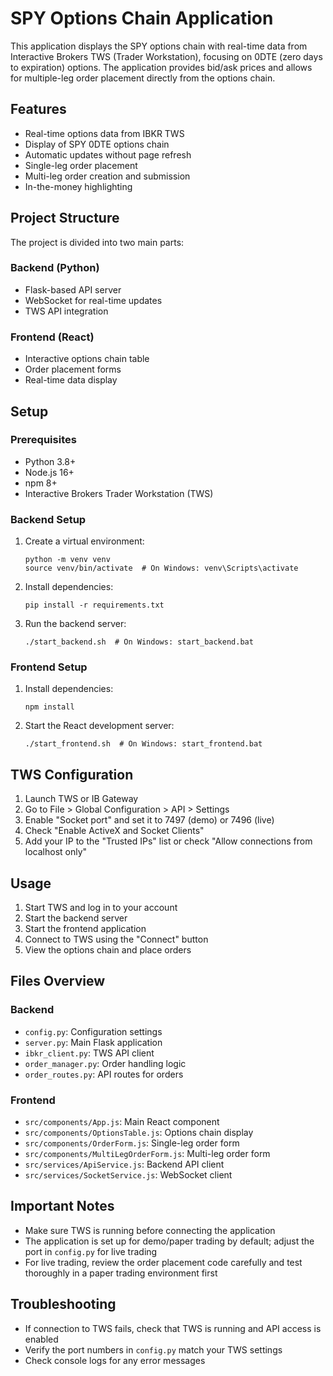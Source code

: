 # SPY Options Chain Application

This application displays the SPY options chain with real-time data from Interactive Brokers TWS (Trader Workstation), focusing on 0DTE (zero days to expiration) options. The application provides bid/ask prices and allows for multiple-leg order placement directly from the options chain.

## Features

- Real-time options data from IBKR TWS
- Display of SPY 0DTE options chain
- Automatic updates without page refresh
- Single-leg order placement
- Multi-leg order creation and submission
- In-the-money highlighting

## Project Structure

The project is divided into two main parts:

### Backend (Python)

- Flask-based API server
- WebSocket for real-time updates
- TWS API integration

### Frontend (React)

- Interactive options chain table
- Order placement forms
- Real-time data display

## Setup

### Prerequisites

- Python 3.8+
- Node.js 16+
- npm 8+
- Interactive Brokers Trader Workstation (TWS)

### Backend Setup

1. Create a virtual environment:
   ```
   python -m venv venv
   source venv/bin/activate  # On Windows: venv\Scripts\activate
   ```

2. Install dependencies:
   ```
   pip install -r requirements.txt
   ```

3. Run the backend server:
   ```
   ./start_backend.sh  # On Windows: start_backend.bat
   ```

### Frontend Setup

1. Install dependencies:
   ```
   npm install
   ```

2. Start the React development server:
   ```
   ./start_frontend.sh  # On Windows: start_frontend.bat
   ```

## TWS Configuration

1. Launch TWS or IB Gateway
2. Go to File > Global Configuration > API > Settings
3. Enable "Socket port" and set it to 7497 (demo) or 7496 (live)
4. Check "Enable ActiveX and Socket Clients"
5. Add your IP to the "Trusted IPs" list or check "Allow connections from localhost only"

## Usage

1. Start TWS and log in to your account
2. Start the backend server
3. Start the frontend application
4. Connect to TWS using the "Connect" button
5. View the options chain and place orders

## Files Overview

### Backend

- `config.py`: Configuration settings
- `server.py`: Main Flask application
- `ibkr_client.py`: TWS API client
- `order_manager.py`: Order handling logic
- `order_routes.py`: API routes for orders

### Frontend

- `src/components/App.js`: Main React component
- `src/components/OptionsTable.js`: Options chain display
- `src/components/OrderForm.js`: Single-leg order form
- `src/components/MultiLegOrderForm.js`: Multi-leg order form
- `src/services/ApiService.js`: Backend API client
- `src/services/SocketService.js`: WebSocket client

## Important Notes

- Make sure TWS is running before connecting the application
- The application is set up for demo/paper trading by default; adjust the port in `config.py` for live trading
- For live trading, review the order placement code carefully and test thoroughly in a paper trading environment first

## Troubleshooting

- If connection to TWS fails, check that TWS is running and API access is enabled
- Verify the port numbers in `config.py` match your TWS settings
- Check console logs for any error messages